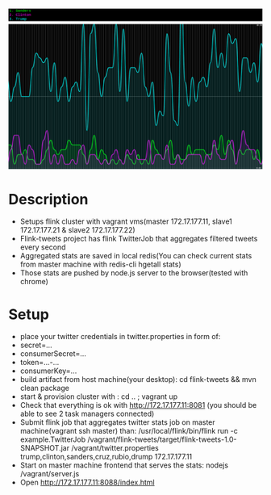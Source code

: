 ![Alt text](/elections.png?raw=true "Optional Title")
# Description
* Setups flink cluster with vagrant vms(master 172.17.177.11, slave1 172.17.177.21 & slave2 172.17.177.22)
* Flink-tweets project has flink TwitterJob that aggregates filtered tweets every second
* Aggregated stats are saved in local redis(You can check current stats from master machine with redis-cli hgetall stats)
* Those stats are pushed by node.js server to the browser(tested with chrome)

# Setup
* place your twitter credentials in twitter.properties in form of:
 * secret=...
 * consumerSecret=...
 * token=...-...
 * consumerKey=...
* build artifact from host machine(your desktop): cd flink-tweets && mvn clean package
* start & provision cluster with : cd .. ; vagrant up
* Check that everything is ok with http://172.17.177.11:8081 (you should be able to see 2 task managers connected)
* Submit flink job that aggregates twitter stats job on master machine(vagrant ssh master) than: /usr/local/flink/bin/flink run -c example.TwitterJob /vagrant/flink-tweets/target/flink-tweets-1.0-SNAPSHOT.jar /vagrant/twitter.properties trump,clinton,sanders,cruz,rubio,drump 172.17.177.11
* Start on master machine frontend that serves the stats: nodejs /vagrant/server.js
* Open http://172.17.177.11:8088/index.html
